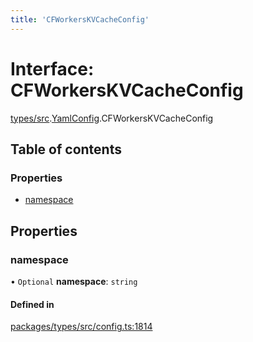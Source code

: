 ```yaml
---
title: 'CFWorkersKVCacheConfig'
---
```


# Interface: CFWorkersKVCacheConfig

[types/src](../modules/types_src).[YamlConfig](../modules/types_src.YamlConfig).CFWorkersKVCacheConfig

## Table of contents

### Properties

- [namespace](types_src.YamlConfig.CFWorkersKVCacheConfig#namespace)

## Properties

### namespace

• `Optional` **namespace**: `string`

#### Defined in

[packages/types/src/config.ts:1814](https://github.com/Urigo/graphql-mesh/blob/master/packages/types/src/config.ts#L1814)
